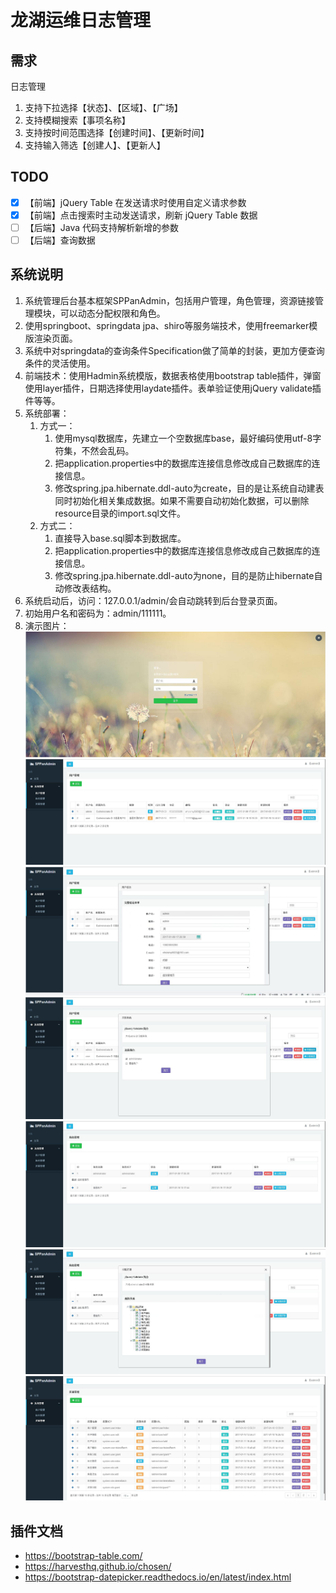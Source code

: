 # 龙湖运维日志管理

## 需求

日志管理

1. 支持下拉选择【状态】、【区域】、【广场】
2. 支持模糊搜索【事项名称】
3. 支持按时间范围选择【创建时间】、【更新时间】
4. 支持输入筛选【创建人】、【更新人】

## TODO

- [x] 【前端】jQuery Table 在发送请求时使用自定义请求参数
- [x] 【前端】点击搜索时主动发送请求，刷新 jQuery Table 数据
- [ ] 【后端】Java 代码支持解析新增的参数
- [ ] 【后端】查询数据

## 系统说明

1. 系统管理后台基本框架SPPanAdmin，包括用户管理，角色管理，资源链接管理模块，可以动态分配权限和角色。
2. 使用springboot、springdata jpa、shiro等服务端技术，使用freemarker模版渲染页面。
3. 系统中对springdata的查询条件Specification做了简单的封装，更加方便查询条件的灵活使用。
4. 前端技术：使用Hadmin系统模版，数据表格使用bootstrap table插件，弹窗使用layer插件，日期选择使用laydate插件。表单验证使用jQuery validate插件等等。
5. 系统部署：
    1. 方式一： 
        1. 使用mysql数据库，先建立一个空数据库base，最好编码使用utf-8字符集，不然会乱码。
        2. 把application.properties中的数据库连接信息修改成自己数据库的连接信息。
        3. 修改spring.jpa.hibernate.ddl-auto为create，目的是让系统自动建表同时初始化相关集成数据。如果不需要自动初始化数据，可以删除resource目录的import.sql文件。
    2. 方式二：
        1. 直接导入base.sql脚本到数据库。 
        2. 把application.properties中的数据库连接信息修改成自己数据库的连接信息。 
        3. 修改spring.jpa.hibernate.ddl-auto为none，目的是防止hibernate自动修改表结构。
6. 系统启动后，访问：127.0.0.1/admin/会自动跳转到后台登录页面。
7. 初始用户名和密码为：admin/111111。
8. 演示图片：
![输入图片说明](./images/101747_21c1bc11_559378.jpeg "在这里输入图片标题")
![输入图片说明](./images/101756_5ab80e6b_559378.jpeg "在这里输入图片标题")
![输入图片说明](./images/101805_f87bd7b4_559378.jpeg "在这里输入图片标题")
![输入图片说明](./images/101813_39158674_559378.jpeg "在这里输入图片标题")
![输入图片说明](./images/101823_106d2eb9_559378.jpeg "在这里输入图片标题")
![输入图片说明](./images/101830_5767b7c1_559378.jpeg "在这里输入图片标题")
![输入图片说明](./images/101839_c5700e09_559378.jpeg "在这里输入图片标题")

## 插件文档

- https://bootstrap-table.com/
- https://harvesthq.github.io/chosen/
- https://bootstrap-datepicker.readthedocs.io/en/latest/index.html
